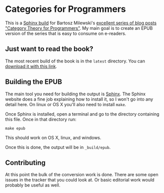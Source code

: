# Categories for Programmers

This is a [Sphinx build](http://www.sphinx-doc.org/) for Bartosz
Milewski's
[excellent series of blog posts "Category Theory for Programmers"](https://bartoszmilewski.com/2014/10/28/category-theory-for-programmers-the-preface/).
My main goal is to create an EPUB version of the series that is easy to consume
on e-readers.

## Just want to read the book?

The most recent build of the book is in the `latest` directory. You
can
[download it with this link](https://github.com/abingham/categories-for-programmers/raw/master/latest/CategoriesforProgrammers.epub).


## Building the EPUB

The main tool you need for building the output
is [Sphinx](http://www.sphinx-doc.org/). The Sphinx website does a fine job
explaining how to install it, so I won't go into any detail here. On linux or OS
X you'll also need to install `make`.

Once Sphinx is installed, open a terminal and go to the directory containing
this file. Once in that directory run:

```
make epub
```

This should work on OS X, linux, and windows.

Once this is done, the output will be in `_build/epub`.

## Contributing

At this point the bulk of the conversion work is done. There are some open
issues in the tracker that you could look at. Or basic editorial work would
probably be useful as well.
